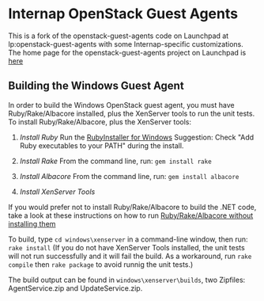 # Internap OpenStack Guest Agents

This is a fork of the openstack-guest-agents code on Launchpad at
lp:openstack-guest-agents with some Internap-specific customizations.  
The home page for the openstack-guest-agents project on Launchpad is 
[here](http://launchpad.net/openstack-guest-agents)

Building the Windows Guest Agent
--------------------------------

In order to build the Windows OpenStack guest agent, you must have 
Ruby/Rake/Albacore installed, plus the XenServer tools to run the unit
tests.  To install Ruby/Rake/Albacore, plus the XenServer tools:

1. *Install Ruby*
   Run the [RubyInstaller for Windows](http://rubyinstaller.org)
   Suggestion: Check "Add Ruby executables to your PATH" during the
   install.

2. *Install Rake*
   From the command line, run: ```gem install rake```

3. *Install Albacore*
   From the command line, run: ```gem install albacore```

4. *Install XenServer Tools*

If you would prefer not to install Ruby/Rake/Albacore to build the .NET
code, take a look at these instructions on how to run [Ruby/Rake/Albacore
without installing them](http://lostechies.com/derickbailey/2010/03/23/running-ruby-and-rake-and-albacore-without-installing-them/)

To build, type ```cd windows\xenserver``` in a command-line window, 
then run: ```rake install```
(If you do not have XenServer Tools installed, the unit tests will not run
successfully and it will fail the build.  As a workaround, run 
```rake compile``` then ```rake package``` to avoid runnig the unit tests.)

The build output can be found in ```windows\xenserver\builds```,
two Zipfiles: AgentService.zip and UpdateService.zip.
